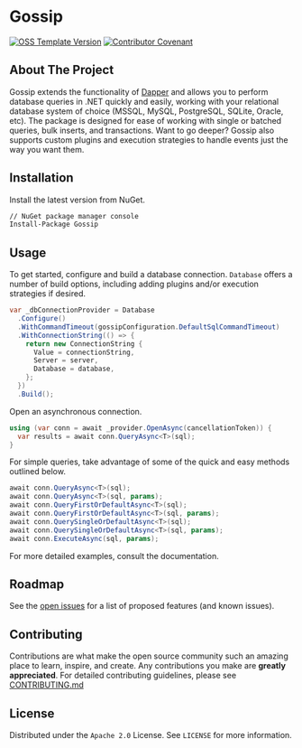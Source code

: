 # Gossip

[![OSS Template Version](https://img.shields.io/badge/OSS%20Template-0.3.5-7f187f.svg)](https://github.com/wayfair-incubator/oss-template/blob/main/CHANGELOG.md)
[![Contributor Covenant](https://img.shields.io/badge/Contributor%20Covenant-2.0-4baaaa.svg)](CODE_OF_CONDUCT.md)

## About The Project

Gossip extends the functionality of [Dapper](https://dapper-tutorial.net/) and allows you to perform database queries in
.NET quickly and easily, working with your relational database system of choice (MSSQL, MySQL, PostgreSQL, SQLite,
Oracle, etc). The package is designed for ease of working with single or batched queries, bulk inserts, and
transactions. Want to go deeper? Gossip also supports custom plugins and execution strategies to handle events just the
way you want them.

## Installation

Install the latest version from NuGet.

```sh
// NuGet package manager console
Install-Package Gossip
```

## Usage

To get started, configure and build a database connection. `Database` offers a number of build options, including adding
plugins and/or execution strategies if desired.

```csharp
var _dbConnectionProvider = Database
  .Configure()
  .WithCommandTimeout(gossipConfiguration.DefaultSqlCommandTimeout)
  .WithConnectionString(() => {
    return new ConnectionString {
      Value = connectionString,
      Server = server,
      Database = database,
    };
  })
  .Build();
```

Open an asynchronous connection.

```csharp
using (var conn = await _provider.OpenAsync(cancellationToken)) {
  var results = await conn.QueryAsync<T>(sql);
}
```

For simple queries, take advantage of some of the quick and easy methods outlined below.

```csharp
await conn.QueryAsync<T>(sql);
await conn.QueryAsync<T>(sql, params);
await conn.QueryFirstOrDefaultAsync<T>(sql);
await conn.QueryFirstOrDefaultAsync<T>(sql, params);
await conn.QuerySingleOrDefaultAsync<T>(sql);
await conn.QuerySingleOrDefaultAsync<T>(sql, params);
await conn.ExecuteAsync(sql, params);
```

For more detailed examples, consult the documentation.

## Roadmap

See the [open issues](https://github.com/wayfair-incubator/Gossip/issues) for a list of proposed features (and known issues).

## Contributing

Contributions are what make the open source community such an amazing place to learn, inspire, and create. Any
contributions you make are **greatly appreciated**. For detailed contributing guidelines, please see
[CONTRIBUTING.md](CONTRIBUTING.md)

## License

Distributed under the `Apache 2.0` License. See `LICENSE` for more information.
